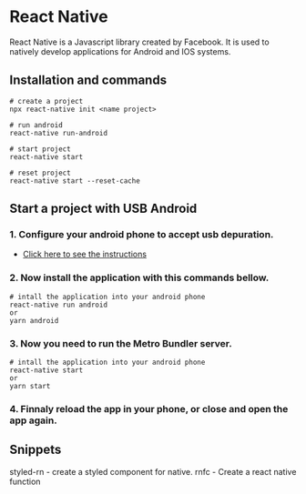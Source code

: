 # React Native
React Native is a Javascript library created by Facebook. It is used to natively develop applications for Android and IOS systems.


## Installation and commands
```
# create a project
npx react-native init <name project>

# run android
react-native run-android

# start project
react-native start

# reset project
react-native start --reset-cache
```

## Start a project with USB Android

  ### 1. Configure your android phone to accept usb depuration.
  * [Click here to see the instructions](https://docs.rocketseat.dev/ambiente-react-native/usb/android)
  
  
  ### 2. Now install the application with this commands bellow.
  ```
  # intall the application into your android phone
  react-native run android
  or
  yarn android
  ```
  
  ### 3. Now you need to run the Metro Bundler server.
  ```
  # intall the application into your android phone
  react-native start
  or
  yarn start
  ```
  
  ### 4. Finnaly reload the app in your phone, or close and open the app again.
  

## Snippets

styled-rn - create a styled component for native.
rnfc - Create a react native function
